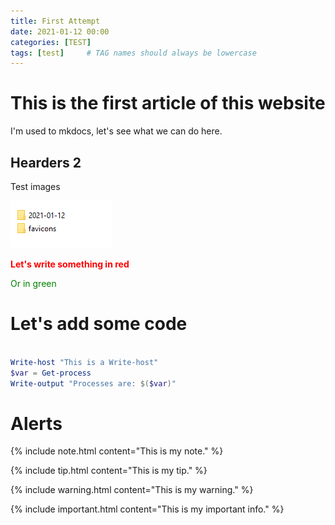 ```yaml
---
title: First Attempt
date: 2021-01-12 00:00
categories: [TEST]
tags: [test]     # TAG names should always be lowercase
---
```


# This is the first article of this website

I'm used to mkdocs, let's see what we can do here.

## Hearders 2

Test images

![Desktop View](/assets/img/2021-01-12/01.png)

<span style="color:red">**Let's write something in red**</span>

<span style="color:green">Or in green</span>

# Let's add some code

```powershell

Write-host "This is a Write-host"
$var = Get-process
Write-output "Processes are: $($var)"

```

# Alerts

{% include note.html content="This is my note." %}

{% include tip.html content="This is my tip." %}

{% include warning.html content="This is my warning." %}

{% include important.html content="This is my important info." %}
